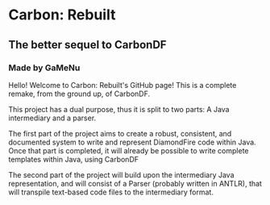 # Carbon: Rebuilt
## The better sequel to CarbonDF
### Made by GaMeNu

Hello! Welcome to Carbon: Rebuilt's GitHub page! This is a complete remake, from the ground up, of CarbonDF.

This project has a dual purpose, thus it is split to two parts: A Java intermediary and a parser.

The first part of the project aims to create a robust, consistent, and documented system to write and represent
DiamondFire code within Java. Once that part is completed, it will already be possible to write complete templates
within Java, using CarbonDF

The second part of the project will build upon the intermediary Java representation, and will consist of a Parser
(probably written in ANTLR), that will transpile text-based code files to the intermediary format.
